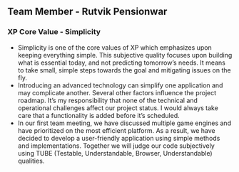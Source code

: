 ## Team Member - Rutvik Pensionwar

### XP Core Value - Simplicity

* Simplicity is one of the core values of XP which emphasizes upon keeping everything simple. This subjective quality focuses upon building what is essential today, and not predicting tomorrow’s needs. It means to take small, simple steps towards the goal and mitigating issues on the fly.
* Introducing an advanced technology can simplify one application and may complicate another. Several other factors influence the project roadmap. It’s my responsibility that none of the technical and operational challenges affect our project status. I would always take care that a functionality is added before it’s scheduled.
* In our first team meeting, we have discussed multiple game engines and have prioritized on the most efficient platform. As a result, we have decided to develop a user-friendly application using simple methods and implementations. Together we will judge our code subjectively using TUBE (Testable, Understandable, Browser, Understandable) qualities.